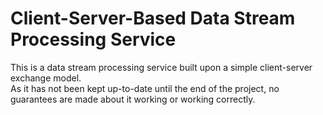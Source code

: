 # Client-Server-Based Data Stream Processing Service

This is a data stream processing service built upon a simple client-server
exchange model.  
As it has not been kept up-to-date until the end of the project, no guarantees
are made about it working or working correctly.